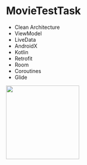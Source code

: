 # MovieTestTask

- Clean Architecture 
- ViewModel
- LiveData 
- AndroidX
- Kotlin
- Retrofit 
- Room
- Coroutines 
- Glide

<img src="https://i.imgur.com/PyjSpmD.jpg" width="200" />
